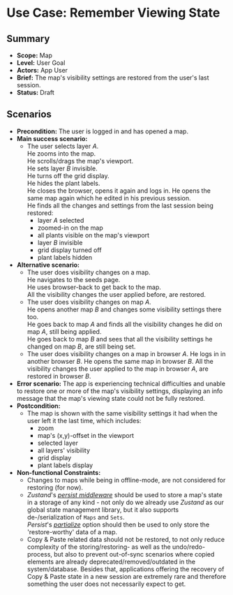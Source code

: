 # Use Case: Remember Viewing State

## Summary

- **Scope:** Map
- **Level:** User Goal
- **Actors:** App User
- **Brief:** The map's visibility settings are restored from the user's last session.
- **Status:** Draft

## Scenarios

- **Precondition:**
  The user is logged in and has opened a map.
- **Main success scenario:**
  - The user selects layer _A_.  
    He zooms into the map.  
    He scrolls/drags the map's viewport.  
    He sets layer _B_ invisible.  
    He turns off the grid display.  
    He hides the plant labels.  
    He closes the browser, opens it again and logs in.
    He opens the same map again which he edited in his previous session.  
    He finds all the changes and settings from the last session being restored:
    - layer _A_ selected
    - zoomed-in on the map
    - all plants visible on the map's viewport
    - layer _B_ invisible
    - grid display turned off
    - plant labels hidden
- **Alternative scenario:**
  - The user does visibility changes on a map.  
    He navigates to the seeds page.  
    He uses browser-back to get back to the map.  
    All the visibility changes the user applied before, are restored.
  - The user does visibility changes on map _A_.  
    He opens another map _B_ and changes some visibility settings there too.  
    He goes back to map _A_ and finds all the visibility changes he did on map _A_, still being applied.  
    He goes back to map _B_ and sees that all the visibility settings he changed on map _B_, are still being set.
  - The user does visibility changes on a map in browser _A_.
    He logs in in another browser _B_.
    He opens the same map in browser _B_.
    All the visibility changes the user applied to the map in browser _A_, are restored in browser _B_.
- **Error scenario:**
  The app is experiencing technical difficulties and unable to restore one or more of the map's visibility settings, displaying an info message that the map's viewing state could not be fully restored.
- **Postcondition:**
  - The map is shown with the same visibility settings it had when the user left it the last time, which includes:
    - zoom
    - map's (x,y)-offset in the viewport
    - selected layer
    - all layers' visibility
    - grid display
    - plant labels display
- **Non-functional Constraints:**
  - Changes to maps while being in offline-mode, are not considered for restoring (for now).
  - _Zustand_'s [_persist middleware_](https://docs.pmnd.rs/zustand/integrations/persisting-store-data) should be used to store a map's state in a storage of any kind - not only do we already use _Zustand_ as our global state management library, but it also supports de-/serialization of `Maps` and `Sets`.  
    _Persist_'s [_partialize_](https://docs.pmnd.rs/zustand/integrations/persisting-store-data#partialize) option should then be used to only store the 'restore-worthy' data of a map.
  - Copy & Paste related data should not be restored, to not only reduce complexity of the storing/restoring- as well as the undo/redo-process, but also to prevent out-of-sync scenarios where copied elements are already deprecated/removed/outdated in the system/database.
    Besides that, applications offering the recovery of Copy & Paste state in a new session are extremely rare and therefore something the user does not necessarily expect to get.
